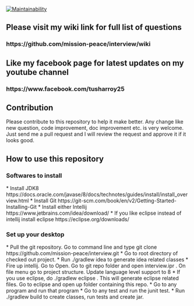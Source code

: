 [![Maintainability](https://cloud.quality-gate.com/dashboard/api/badge?projectName=mcxiaoke_packer-ng-plugin&branchName=master)](https://cloud.quality-gate.com/dashboard/branches/229938#overview)

<h2>Please visit my wiki link for full list of questions</h2>
<h3>https://github.com/mission-peace/interview/wiki</h3>

<h2> Like my facebook page for latest updates on my youtube channel</h2>
<h3>https://www.facebook.com/tusharroy25</h3>

<h2> Contribution </h2>
Please contribute to this repository to help it make better. Any change like new question, code improvement, doc improvement etc. is very welcome. Just send me a pull request and I will review the request and approve it if it looks good. 

<h2> How to use this repository </h2>

<h3> Softwares to install </h3>
* Install JDK8 https://docs.oracle.com/javase/8/docs/technotes/guides/install/install_overview.html
* Install Git https://git-scm.com/book/en/v2/Getting-Started-Installing-Git
* Install either Intellij https://www.jetbrains.com/idea/download/
* If you like eclipse instead of intellij install eclipse https://eclipse.org/downloads/

<h3> Set up your desktop </h3>
* Pull the git repository. Go to command line and type git clone https://github.com/mission-peace/interview.git
* Go to root directory of checked out project.
* Run ./gradlew idea to generate idea related classes
* Fire up intellij. Go to Open. Go to git repo folder and open interview.ipr . On file menu go to project structure. Update language level support to 8
* If you use eclipse, do ./gradlew eclipse . This will generate eclipse related files. Go to eclipse and open up folder containing this repo.
* Go to any program and run that program
* Go to any test and run the junit test.
* Run ./gradlew build to create classes, run tests and create jar.
